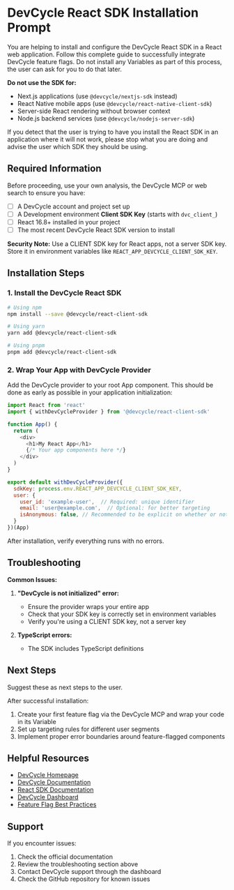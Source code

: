 # DevCycle React SDK Installation Prompt

You are helping to install and configure the DevCycle React SDK in a React web application. Follow this complete guide to successfully integrate DevCycle feature flags. Do not install any Variables as part of this process, the user can ask for you to do that later.

**Do not use the SDK for:**
- Next.js applications (use `@devcycle/nextjs-sdk` instead)
- React Native mobile apps (use `@devcycle/react-native-client-sdk`)
- Server-side React rendering without browser context
- Node.js backend services (use `@devcycle/nodejs-server-sdk`)

If you detect that the user is trying to have you install the React SDK in an application where it will not work, please stop what you are doing and advise the user which SDK they should be using.

## Required Information

Before proceeding, use your own analysis, the DevCycle MCP or web search to ensure you have:
- [ ] A DevCycle account and project set up
- [ ] A Development environment **Client SDK Key** (starts with `dvc_client_`)
- [ ] React 16.8+ installed in your project
- [ ] The most recent DevCycle React SDK version to install

**Security Note:** Use a CLIENT SDK key for React apps, not a server SDK key. Store it in environment variables like `REACT_APP_DEVCYCLE_CLIENT_SDK_KEY`.

## Installation Steps

### 1. Install the DevCycle React SDK

```bash
# Using npm
npm install --save @devcycle/react-client-sdk

# Using yarn
yarn add @devcycle/react-client-sdk

# Using pnpm
pnpm add @devcycle/react-client-sdk
```

### 2. Wrap Your App with DevCycle Provider

Add the DevCycle provider to your root App component. This should be done as early as possible in your application initialization:

```javascript
import React from 'react'
import { withDevCycleProvider } from '@devcycle/react-client-sdk'

function App() {
  return (
    <div>
      <h1>My React App</h1>
      {/* Your app components here */}
    </div>
  )
}

export default withDevCycleProvider({
  sdkKey: process.env.REACT_APP_DEVCYCLE_CLIENT_SDK_KEY,
  user: { 
    user_id: 'example-user',  // Required: unique identifier
    email: 'user@example.com',  // Optional: for better targeting
    isAnonymous: false, // Recommended to be explicit on whether or not to use an Anonymous ID
  }
})(App)
```

After installation, verify everything runs with no errors.


## Troubleshooting

**Common Issues:**

1. **"DevCycle is not initialized" error:**
   - Ensure the provider wraps your entire app
   - Check that your SDK key is correctly set in environment variables
   - Verify you're using a CLIENT SDK key, not a server key

2. **TypeScript errors:**
   - The SDK includes TypeScript definitions

## Next Steps

Suggest these as next steps to the user.

After successful installation:
1. Create your first feature flag via the DevCycle MCP and wrap your code in its Variable
2. Set up targeting rules for different user segments
3. Implement proper error boundaries around feature-flagged components

## Helpful Resources

- [DevCycle Homepage](https://www.devcycle.com/)
- [DevCycle Documentation](https://docs.devcycle.com/)
- [React SDK Documentation](https://docs.devcycle.com/sdk/client-side-sdks/react/)
- [DevCycle Dashboard](https://app.devcycle.com/)
- [Feature Flag Best Practices](https://docs.devcycle.com/best-practices/)

## Support

If you encounter issues:
1. Check the official documentation
2. Review the troubleshooting section above
3. Contact DevCycle support through the dashboard
4. Check the GitHub repository for known issues